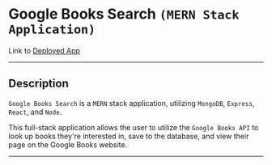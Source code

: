 # Google Books Search `(MERN Stack Application)`

Link to [Deployed App](https://secret-retreat-64198.herokuapp.com/)

---

## Description

`Google Books Search` is a `MERN` stack application, utilizing `MongoDB`, `Express`, `React`, and `Node`.

This full-stack application allows the user to utilize the `Google Books API` to look up books they're interested in, save to the database, and view their page on the Google Books website.

---
